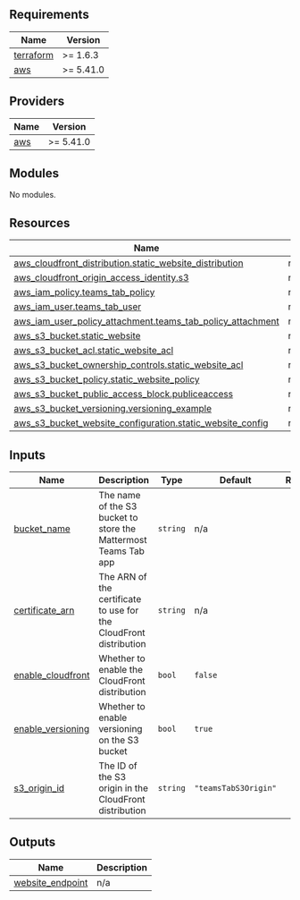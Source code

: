 <!-- BEGIN_TF_DOCS -->
## Requirements

| Name | Version |
|------|---------|
| <a name="requirement_terraform"></a> [terraform](#requirement\_terraform) | >= 1.6.3 |
| <a name="requirement_aws"></a> [aws](#requirement\_aws) | >= 5.41.0 |

## Providers

| Name | Version |
|------|---------|
| <a name="provider_aws"></a> [aws](#provider\_aws) | >= 5.41.0 |

## Modules

No modules.

## Resources

| Name | Type |
|------|------|
| [aws_cloudfront_distribution.static_website_distribution](https://registry.terraform.io/providers/hashicorp/aws/latest/docs/resources/cloudfront_distribution) | resource |
| [aws_cloudfront_origin_access_identity.s3](https://registry.terraform.io/providers/hashicorp/aws/latest/docs/resources/cloudfront_origin_access_identity) | resource |
| [aws_iam_policy.teams_tab_policy](https://registry.terraform.io/providers/hashicorp/aws/latest/docs/resources/iam_policy) | resource |
| [aws_iam_user.teams_tab_user](https://registry.terraform.io/providers/hashicorp/aws/latest/docs/resources/iam_user) | resource |
| [aws_iam_user_policy_attachment.teams_tab_policy_attachment](https://registry.terraform.io/providers/hashicorp/aws/latest/docs/resources/iam_user_policy_attachment) | resource |
| [aws_s3_bucket.static_website](https://registry.terraform.io/providers/hashicorp/aws/latest/docs/resources/s3_bucket) | resource |
| [aws_s3_bucket_acl.static_website_acl](https://registry.terraform.io/providers/hashicorp/aws/latest/docs/resources/s3_bucket_acl) | resource |
| [aws_s3_bucket_ownership_controls.static_website_acl](https://registry.terraform.io/providers/hashicorp/aws/latest/docs/resources/s3_bucket_ownership_controls) | resource |
| [aws_s3_bucket_policy.static_website_policy](https://registry.terraform.io/providers/hashicorp/aws/latest/docs/resources/s3_bucket_policy) | resource |
| [aws_s3_bucket_public_access_block.publiceaccess](https://registry.terraform.io/providers/hashicorp/aws/latest/docs/resources/s3_bucket_public_access_block) | resource |
| [aws_s3_bucket_versioning.versioning_example](https://registry.terraform.io/providers/hashicorp/aws/latest/docs/resources/s3_bucket_versioning) | resource |
| [aws_s3_bucket_website_configuration.static_website_config](https://registry.terraform.io/providers/hashicorp/aws/latest/docs/resources/s3_bucket_website_configuration) | resource |

## Inputs

| Name | Description | Type | Default | Required |
|------|-------------|------|---------|:--------:|
| <a name="input_bucket_name"></a> [bucket\_name](#input\_bucket\_name) | The name of the S3 bucket to store the Mattermost Teams Tab app | `string` | n/a | yes |
| <a name="input_certificate_arn"></a> [certificate\_arn](#input\_certificate\_arn) | The ARN of the certificate to use for the CloudFront distribution | `string` | n/a | yes |
| <a name="input_enable_cloudfront"></a> [enable\_cloudfront](#input\_enable\_cloudfront) | Whether to enable the CloudFront distribution | `bool` | `false` | no |
| <a name="input_enable_versioning"></a> [enable\_versioning](#input\_enable\_versioning) | Whether to enable versioning on the S3 bucket | `bool` | `true` | no |
| <a name="input_s3_origin_id"></a> [s3\_origin\_id](#input\_s3\_origin\_id) | The ID of the S3 origin in the CloudFront distribution | `string` | `"teamsTabS3Origin"` | no |

## Outputs

| Name | Description |
|------|-------------|
| <a name="output_website_endpoint"></a> [website\_endpoint](#output\_website\_endpoint) | n/a |
<!-- END_TF_DOCS -->